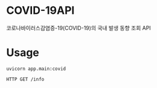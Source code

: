 # COVID-19API
코로나바이러스감염증-19(COVID-19)의 국내 발생 동향 조회 API


# Usage
```
uvicorn app.main:covid
```

```http
HTTP GET /info
```